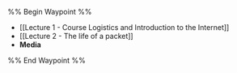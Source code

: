 %% Begin Waypoint %%
- [[Lecture 1 - Course Logistics and Introduction to the Internet]]
- [[Lecture 2 - The life of a packet]]
- **Media**


%% End Waypoint %%